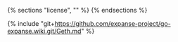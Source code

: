 {% sections "license", "" %}
{% endsections %}

{% include "git+https://github.com/expanse-project/go-expanse.wiki.git/Geth.md" %}
